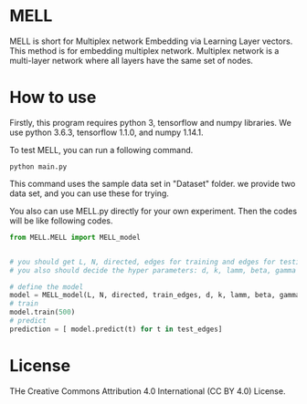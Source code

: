 # MELL
MELL is short for Multiplex network Embedding via Learning Layer vectors. This method is for embedding multiplex network. Multiplex network is a multi-layer network where all layers have the same set of nodes.


# How to use

Firstly, this program requires python 3, tensorflow and numpy libraries.
We use python 3.6.3, tensorflow 1.1.0, and numpy 1.14.1.

To test MELL, you can run a following command.

```shell
python main.py
```

This command uses the sample data set in "Dataset" folder.
we provide two data set, and you can use these for trying.

You also can use MELL.py directly for your own experiment. Then the codes will be
like following codes.

```python
from MELL.MELL import MELL_model


# you should get L, N, directed, edges for training and edges for testing from your data set
# you also should decide the hyper parameters: d, k, lamm, beta, gamma

# define the model
model = MELL_model(L, N, directed, train_edges, d, k, lamm, beta, gamma)
# train
model.train(500)
# predict
prediction = [ model.predict(t) for t in test_edges]
```

# License

THe Creative Commons Attribution 4.0 International (CC BY 4.0) License.

